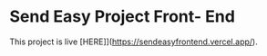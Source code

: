 # Send Easy Project Front- End

This project is live [HERE]](https://sendeasyfrontend.vercel.app/).
